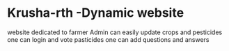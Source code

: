 # Krusha-rth -Dynamic website
website dedicated to farmer
Admin can easily update crops and pesticides
one can login and vote pasticides
one can add questions and answers

